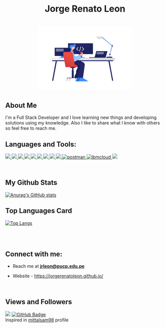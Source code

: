 ### <h1 align="center">Jorge Renato Leon</h1>

<h1 align="center"><img width="auto" height="200" src="https://raw.githubusercontent.com/jashnimje/jashnimje/master/image1.png"/></h1>

## About Me

I'm a Full Stack Developer and I love learning new things and developing solutions using my knowledge. Also I like to share what I know with others so feel free to reach me.

## Languages and Tools:

<p align="left"> 
  <a href="https://developer.mozilla.org/en-US/docs/Web/JavaScript" target="_blank"> <img src="https://img.icons8.com/color/48/000000/javascript.png"/> </a> 
  <a href="https://reactjs.org/" target="_blank"> <img src="https://img.icons8.com/color/48/000000/react-native.png"/> </a>
  <a href="https://vuejs.org/" target="_blank"> <img src="https://img.icons8.com/color/48/000000/vue-js.png"/> </a> 
  <a href="https://www.java.com" target="_blank"> <img src="https://img.icons8.com/color/48/000000/java-coffee-cup-logo--v1.png"/> </a> 
  <a href="https://spring.io/" target="_blank"> <img src="https://img.icons8.com/color/48/000000/spring-logo.png"/> </a> 
  <a href="https://www.w3.org/html/" target="_blank"> <img src="https://img.icons8.com/color/48/000000/html-5.png"/> </a> 
  <a href="https://www.w3schools.com/css/" target="_blank"> <img src="https://img.icons8.com/color/48/000000/css3.png"/> </a> 
  <a href="https://getbootstrap.com" target="_blank"> <img src="https://img.icons8.com/color/48/000000/bootstrap.png"/> </a> 
  <a href="https://git-scm.com/" target="_blank"> <img src="https://img.icons8.com/color/48/000000/git.png"/> </a> 
  <a href="https://postman.com" target="_blank"> <img src="https://www.vectorlogo.zone/logos/getpostman/getpostman-icon.svg" alt="postman" width="45" height="45"/> </a>   
  <a href="https://cloud.ibm.com/" target="_blank"> <img src="https://user-images.githubusercontent.com/300008/32847130-2481e4ac-c9f7-11e7-9962-3d444d5e42da.png" alt="ibmcloud" width="auto" height="45"/> </a>   
  <a href="https://aws.amazon.com" target="_blank"> <img src="https://img.icons8.com/color/48/000000/amazon-web-services.png"/> </a>
</p>


<br/>


## My Github Stats

[![Anurag's GitHub stats](https://github-readme-stats.vercel.app/api?username=jorgerenatoleon&hide=prs&count_private=true&show_icons=true&theme=dark)](https://github.com/anuraghazra/github-readme-stats)

## Top Languages Card

[![Top Langs](https://github-readme-stats.vercel.app/api/top-langs/?username=jorgerenatoleon&layout=compact&theme=dark)](https://github.com/anuraghazra/github-readme-stats)



<br/>
<br/>

## Connect with me:

- Reach me at **jrleon@pucp.edu.pe**

- Website - https://jorgerenatoleon.github.io/

<br/>

## Views and Followers
<img src="https://komarev.com/ghpvc/?username=jorgerenatoleon">
<a href="https://github.com/jorgerenatoleon?tab=followers">
  <img src="https://img.shields.io/github/followers/jorgerenatoleon?label=Followers&style=social" alt="GitHub Badge">
</a>

<br/>
Inspired in <a href="https://github.com/mittalsam98">mittalsam98</a> profile
